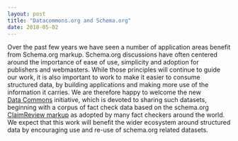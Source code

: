 ```yaml
---
layout: post
title: "Datacommons.org and Schema.org"
date: 2018-05-02
---
```


<div>
Over the past few years we have seen a number of application areas benefit from Schema.org markup. Schema.org discussions have often centered around the importance of ease of use, simplicity and adoption for publishers and webmasters. While those principles will continue to guide our work, it is also important to work to make it easier to consume structured data, by building applications and making more use of the information it carries. We are therefore happy to welcome the new <a href="https://www.datacommons.org/">Data Commons</a> initiative, which is devoted to sharing such datasets, beginning with a corpus of fact check data based on the schema.org <a href="http://schema.org/ClaimReview">ClaimReview markup</a> as adopted by many fact checkers around the world. We expect that this work will benefit the wider ecosystem around structured data by encouraging use and re-use of schema.org related datasets.
</div>